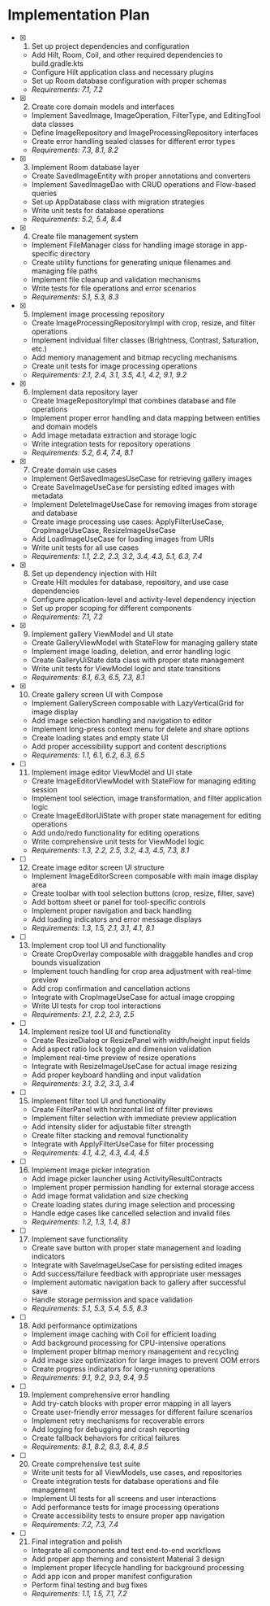 # Implementation Plan

- [x] 1. Set up project dependencies and configuration
  - Add Hilt, Room, Coil, and other required dependencies to build.gradle.kts
  - Configure Hilt application class and necessary plugins
  - Set up Room database configuration with proper schemas
  - _Requirements: 7.1, 7.2_

- [x] 2. Create core domain models and interfaces
  - Implement SavedImage, ImageOperation, FilterType, and EditingTool data classes
  - Define ImageRepository and ImageProcessingRepository interfaces
  - Create error handling sealed classes for different error types
  - _Requirements: 7.3, 8.1, 8.2_

- [x] 3. Implement Room database layer
  - Create SavedImageEntity with proper annotations and converters
  - Implement SavedImageDao with CRUD operations and Flow-based queries
  - Set up AppDatabase class with migration strategies
  - Write unit tests for database operations
  - _Requirements: 5.2, 5.4, 8.4_

- [x] 4. Create file management system
  - Implement FileManager class for handling image storage in app-specific directory
  - Create utility functions for generating unique filenames and managing file paths
  - Implement file cleanup and validation mechanisms
  - Write tests for file operations and error scenarios
  - _Requirements: 5.1, 5.3, 8.3_

- [x] 5. Implement image processing repository
  - Create ImageProcessingRepositoryImpl with crop, resize, and filter operations
  - Implement individual filter classes (Brightness, Contrast, Saturation, etc.)
  - Add memory management and bitmap recycling mechanisms
  - Create unit tests for image processing operations
  - _Requirements: 2.1, 2.4, 3.1, 3.5, 4.1, 4.2, 9.1, 9.2_

- [x] 6. Implement data repository layer
  - Create ImageRepositoryImpl that combines database and file operations
  - Implement proper error handling and data mapping between entities and domain models
  - Add image metadata extraction and storage logic
  - Write integration tests for repository operations
  - _Requirements: 5.2, 6.4, 7.4, 8.1_

- [x] 7. Create domain use cases
  - Implement GetSavedImagesUseCase for retrieving gallery images
  - Create SaveImageUseCase for persisting edited images with metadata
  - Implement DeleteImageUseCase for removing images from storage and database
  - Create image processing use cases: ApplyFilterUseCase, CropImageUseCase, ResizeImageUseCase
  - Add LoadImageUseCase for loading images from URIs
  - Write unit tests for all use cases
  - _Requirements: 1.1, 2.2, 2.3, 3.2, 3.4, 4.3, 5.1, 6.3, 7.4_

- [x] 8. Set up dependency injection with Hilt
  - Create Hilt modules for database, repository, and use case dependencies
  - Configure application-level and activity-level dependency injection
  - Set up proper scoping for different components
  - _Requirements: 7.1, 7.2_

- [x] 9. Implement gallery ViewModel and UI state
  - Create GalleryViewModel with StateFlow for managing gallery state
  - Implement image loading, deletion, and error handling logic
  - Create GalleryUiState data class with proper state management
  - Write unit tests for ViewModel logic and state transitions
  - _Requirements: 6.1, 6.3, 6.5, 7.3, 8.1_

- [x] 10. Create gallery screen UI with Compose
  - Implement GalleryScreen composable with LazyVerticalGrid for image display
  - Add image selection handling and navigation to editor
  - Implement long-press context menu for delete and share options
  - Create loading states and empty state UI
  - Add proper accessibility support and content descriptions
  - _Requirements: 1.1, 6.1, 6.2, 6.3, 6.5_

- [ ] 11. Implement image editor ViewModel and UI state
  - Create ImageEditorViewModel with StateFlow for managing editing session
  - Implement tool selection, image transformation, and filter application logic
  - Create ImageEditorUiState with proper state management for editing operations
  - Add undo/redo functionality for editing operations
  - Write comprehensive unit tests for ViewModel logic
  - _Requirements: 1.3, 2.2, 2.5, 3.2, 4.3, 4.5, 7.3, 8.1_

- [ ] 12. Create image editor screen UI structure
  - Implement ImageEditorScreen composable with main image display area
  - Create toolbar with tool selection buttons (crop, resize, filter, save)
  - Add bottom sheet or panel for tool-specific controls
  - Implement proper navigation and back handling
  - Add loading indicators and error message displays
  - _Requirements: 1.3, 1.5, 2.1, 3.1, 4.1, 8.1_

- [ ] 13. Implement crop tool UI and functionality
  - Create CropOverlay composable with draggable handles and crop bounds visualization
  - Implement touch handling for crop area adjustment with real-time preview
  - Add crop confirmation and cancellation actions
  - Integrate with CropImageUseCase for actual image cropping
  - Write UI tests for crop tool interactions
  - _Requirements: 2.1, 2.2, 2.3, 2.5_

- [ ] 14. Implement resize tool UI and functionality
  - Create ResizeDialog or ResizePanel with width/height input fields
  - Add aspect ratio lock toggle and dimension validation
  - Implement real-time preview of resize operations
  - Integrate with ResizeImageUseCase for actual image resizing
  - Add proper keyboard handling and input validation
  - _Requirements: 3.1, 3.2, 3.3, 3.4_

- [ ] 15. Implement filter tool UI and functionality
  - Create FilterPanel with horizontal list of filter previews
  - Implement filter selection with immediate preview application
  - Add intensity slider for adjustable filter strength
  - Create filter stacking and removal functionality
  - Integrate with ApplyFilterUseCase for filter processing
  - _Requirements: 4.1, 4.2, 4.3, 4.4, 4.5_

- [ ] 16. Implement image picker integration
  - Add image picker launcher using ActivityResultContracts
  - Implement proper permission handling for external storage access
  - Add image format validation and size checking
  - Create loading states during image selection and processing
  - Handle edge cases like cancelled selection and invalid files
  - _Requirements: 1.2, 1.3, 1.4, 8.1_

- [ ] 17. Implement save functionality
  - Create save button with proper state management and loading indicators
  - Integrate with SaveImageUseCase for persisting edited images
  - Add success/failure feedback with appropriate user messages
  - Implement automatic navigation back to gallery after successful save
  - Handle storage permission and space validation
  - _Requirements: 5.1, 5.3, 5.4, 5.5, 8.3_

- [ ] 18. Add performance optimizations
  - Implement image caching with Coil for efficient loading
  - Add background processing for CPU-intensive operations
  - Implement proper bitmap memory management and recycling
  - Add image size optimization for large images to prevent OOM errors
  - Create progress indicators for long-running operations
  - _Requirements: 9.1, 9.2, 9.3, 9.4, 9.5_

- [ ] 19. Implement comprehensive error handling
  - Add try-catch blocks with proper error mapping in all layers
  - Create user-friendly error messages for different failure scenarios
  - Implement retry mechanisms for recoverable errors
  - Add logging for debugging and crash reporting
  - Create fallback behaviors for critical failures
  - _Requirements: 8.1, 8.2, 8.3, 8.4, 8.5_

- [ ] 20. Create comprehensive test suite
  - Write unit tests for all ViewModels, use cases, and repositories
  - Create integration tests for database operations and file management
  - Implement UI tests for all screens and user interactions
  - Add performance tests for image processing operations
  - Create accessibility tests to ensure proper app navigation
  - _Requirements: 7.2, 7.3, 7.4_

- [ ] 21. Final integration and polish
  - Integrate all components and test end-to-end workflows
  - Add proper app theming and consistent Material 3 design
  - Implement proper lifecycle handling for background processing
  - Add app icon and proper manifest configuration
  - Perform final testing and bug fixes
  - _Requirements: 1.1, 1.5, 7.1, 7.2_